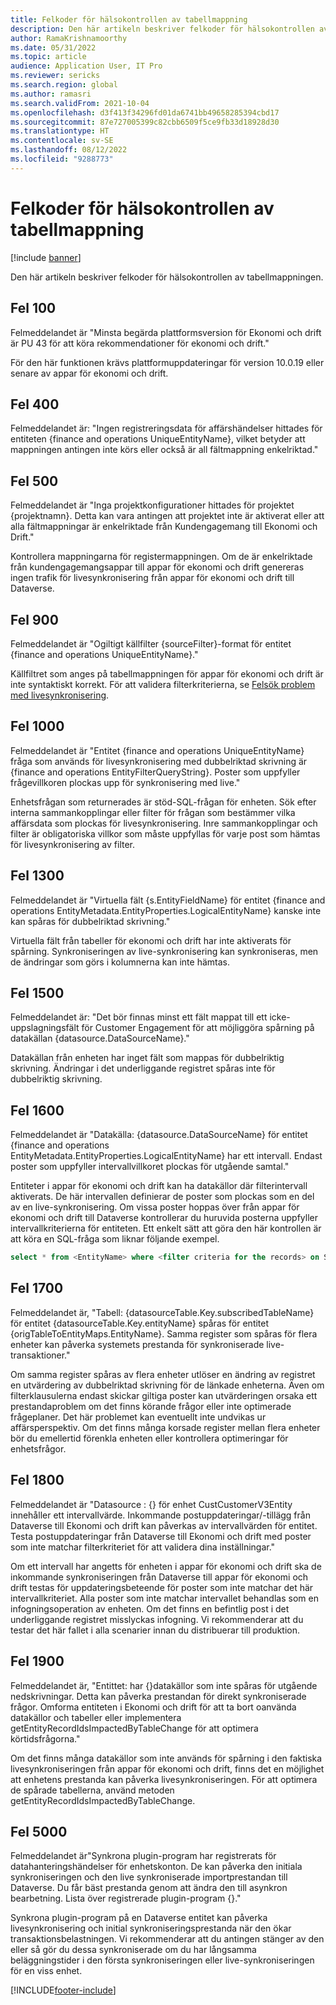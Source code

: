 ```yaml
---
title: Felkoder för hälsokontrollen av tabellmappning
description: Den här artikeln beskriver felkoder för hälsokontrollen av tabellmappningen.
author: RamaKrishnamoorthy
ms.date: 05/31/2022
ms.topic: article
audience: Application User, IT Pro
ms.reviewer: sericks
ms.search.region: global
ms.author: ramasri
ms.search.validFrom: 2021-10-04
ms.openlocfilehash: d3f413f34296fd01da6741bb49658285394cbd17
ms.sourcegitcommit: 87e727005399c82cbb6509f5ce9fb33d18928d30
ms.translationtype: HT
ms.contentlocale: sv-SE
ms.lasthandoff: 08/12/2022
ms.locfileid: "9288773"
---
```

# <a name="errors-codes-for-the-table-map-health-check"></a>Felkoder för hälsokontrollen av tabellmappning

[!include [banner](../../includes/banner.md)]



Den här artikeln beskriver felkoder för hälsokontrollen av tabellmappningen.

## <a name="error-100"></a>Fel 100

Felmeddelandet är "Minsta begärda plattformsversion för Ekonomi och drift är PU 43 för att köra rekommendationer för ekonomi och drift."

För den här funktionen krävs plattformuppdateringar för version 10.0.19 eller senare av appar för ekonomi och drift.

## <a name="error-400"></a>Fel 400

Felmeddelandet är: "Ingen registreringsdata för affärshändelser hittades för entiteten \{finance and operations UniqueEntityName\}, vilket betyder att mappningen antingen inte körs eller också är all fältmappning enkelriktad."

## <a name="error-500"></a>Fel 500

Felmeddelandet är "Inga projektkonfigurationer hittades för projektet \{projektnamn\}. Detta kan vara antingen att projektet inte är aktiverat eller att alla fältmappningar är enkelriktade från Kundengagemang till Ekonomi och Drift."

Kontrollera mappningarna för registermappningen. Om de är enkelriktade från kundengagemangsappar till appar för ekonomi och drift genereras ingen trafik för livesynkronisering från appar för ekonomi och drift till Dataverse.

## <a name="error-900"></a>Fel 900

Felmeddelandet är "Ogiltigt källfilter \{sourceFilter\}-format för entitet \{finance and operations UniqueEntityName\}."

Källfiltret som anges på tabellmappningen för appar för ekonomi och drift är inte syntaktiskt korrekt. För att validera filterkriterierna, se [Felsök problem med livesynkronisering](dual-write-troubleshooting-live-sync.md#live-synchronization-issues-that-are-caused-by-incorrect-query-filter-syntax-on-the-dual-write-maps).

## <a name="error-1000"></a>Fel 1000

Felmeddelandet är "Entitet \{finance and operations UniqueEntityName\} fråga som används för livesynkronisering med dubbelriktad skrivning är \{finance and operations EntityFilterQueryString\}. Poster som uppfyller frågevillkoren plockas upp för synkronisering med live."

Enhetsfrågan som returnerades är stöd-SQL-frågan för enheten. Sök efter interna sammankopplingar eller filter för frågan som bestämmer vilka affärsdata som plockas för livesynkronisering. Inre sammankopplingar och filter är obligatoriska villkor som måste uppfyllas för varje post som hämtas för livesynkronisering av filter.

## <a name="error-1300"></a>Fel 1300

Felmeddelandet är "Virtuella fält \{s.EntityFieldName\} för entitet \{finance and operations EntityMetadata.EntityProperties.LogicalEntityName\} kanske inte kan spåras för dubbelriktad skrivning."

Virtuella fält från tabeller för ekonomi och drift har inte aktiverats för spårning. Synkroniseringen av live-synkronisering kan synkroniseras, men de ändringar som görs i kolumnerna kan inte hämtas.

## <a name="error-1500"></a>Fel 1500

Felmeddelandet är: "Det bör finnas minst ett fält mappat till ett icke-uppslagningsfält för Customer Engagement för att möjliggöra spårning på datakällan \{datasource.DataSourceName\}."

Datakällan från enheten har inget fält som mappas för dubbelriktig skrivning. Ändringar i det underliggande registret spåras inte för dubbelriktig skrivning.

## <a name="error-1600"></a>Fel 1600

Felmeddelandet är "Datakälla: \{datasource.DataSourceName\} för entitet \{finance and operations EntityMetadata.EntityProperties.LogicalEntityName\} har ett intervall. Endast poster som uppfyller intervallvillkoret plockas för utgående samtal."

Entiteter i appar för ekonomi och drift kan ha datakällor där filterintervall aktiverats. De här intervallen definierar de poster som plockas som en del av en live-synkronisering. Om vissa poster hoppas över från appar för ekonomi och drift till Dataverse kontrollerar du huruvida posterna uppfyller intervallkriterierna för entiteten. Ett enkelt sätt att göra den här kontrollen är att köra en SQL-fråga som liknar följande exempel.

```sql
select * from <EntityName> where <filter criteria for the records> on SQL.
```

## <a name="error-1700"></a>Fel 1700

Felmeddelandet är, "Tabell: \{datasourceTable.Key.subscribedTableName\} för entitet \{datasourceTable.Key.entityName\} spåras för entitet \{origTableToEntityMaps.EntityName\}. Samma register som spåras för flera enheter kan påverka systemets prestanda för synkroniserade live-transaktioner."

Om samma register spåras av flera enheter utlöser en ändring av registret en utvärdering av dubbelriktad skrivning för de länkade enheterna. Även om filterklausulerna endast skickar giltiga poster kan utvärderingen orsaka ett prestandaproblem om det finns körande frågor eller inte optimerade frågeplaner. Det här problemet kan eventuellt inte undvikas ur affärsperspektiv. Om det finns många korsade register mellan flera enheter bör du emellertid förenkla enheten eller kontrollera optimeringar för enhetsfrågor.

## <a name="error-1800"></a>Fel 1800
Felmeddelandet är "Datasource : {} för enhet CustCustomerV3Entity innehåller ett intervallvärde. Inkommande postuppdateringar/-tillägg från Dataverse till Ekonomi och drift kan påverkas av intervallvärden för entitet. Testa postuppdateringar från Dataverse till Ekonomi och drift med poster som inte matchar filterkriteriet för att validera dina inställningar."

Om ett intervall har angetts för enheten i appar för ekonomi och drift ska de inkommande synkroniseringen från Dataverse till appar för ekonomi och drift testas för uppdateringsbeteende för poster som inte matchar det här intervallkriteriet. Alla poster som inte matchar intervallet behandlas som en infogningsoperation av enheten. Om det finns en befintlig post i det underliggande registret misslyckas infogning. Vi rekommenderar att du testar det här fallet i alla scenarier innan du distribuerar till produktion.

## <a name="error-1900"></a>Fel 1900
Felmeddelandet är, "Entittet: har {}datakällor som inte spåras för utgående nedskrivningar. Detta kan påverka prestandan för direkt synkroniserade frågor. Omforma entiteten i Ekonomi och drift för att ta bort oanvända datakällor och tabeller eller implementera getEntityRecordIdsImpactedByTableChange för att optimera körtidsfrågorna."

Om det finns många datakällor som inte används för spårning i den faktiska livesynkroniseringen från appar för ekonomi och drift, finns det en möjlighet att enhetens prestanda kan påverka livesynkroniseringen. För att optimera de spårade tabellerna, använd metoden getEntityRecordIdsImpactedByTableChange.

## <a name="error-5000"></a>Fel 5000
Felmeddelandet är"Synkrona plugin-program har registrerats för datahanteringshändelser för enhetskonton. De kan påverka den initiala synkroniseringen och den live synkroniserade importprestandan till Dataverse. Du får bäst prestanda genom att ändra den till asynkron bearbetning. Lista över registrerade plugin-program {}."

Synkrona plugin-program på en Dataverse entitet kan påverka livesynkronisering och initial synkroniseringsprestanda när den ökar transaktionsbelastningen. Vi rekommenderar att du antingen stänger av den eller så gör du dessa synkroniserade om du har långsamma beläggningstider i den första synkroniseringen eller live-synkroniseringen för en viss enhet.

[!INCLUDE[footer-include](../../../../includes/footer-banner.md)]

